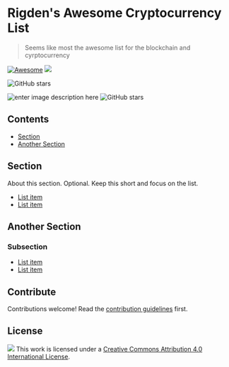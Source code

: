 # Rigden's Awesome Cryptocurrency List 
> Seems like most the awesome list for the blockchain and cyrptocurrency

[![Awesome](https://awesome.re/badge.svg)](https://awesome.re)
![](https://img.shields.io/github/last-commit/jrigden/awesome-list-cryptocurrency.svg)




![GitHub stars](https://img.shields.io/github/stars/badges/shields.svg?style=social&label=Stars)


![enter image description here](https://img.shields.io/github/last-commit/jrigden/awesome-list-cryptocurrency.svg) ![GitHub stars](https://img.shields.io/github/stars/badges/shields.svg?style=social&label=Stars)


## Contents

- [Section](#section)
- [Another Section](#another-section)


## Section

About this section. Optional. Keep this short and focus on the list.

- [List item](http://example.com)
- [List item](http://example.com)


## Another Section

### Subsection

- [List item](http://example.com)
- [List item](http://example.com)


## Contribute

Contributions welcome! Read the [contribution guidelines](contributing.md) first.


## License

![](https://i.creativecommons.org/l/by/4.0/88x31.png) 
This work is licensed under a [Creative Commons Attribution 4.0 International License](http://creativecommons.org/licenses/by/4.0/).
